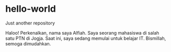 # hello-world
Just another repository

Haloo!
Perkenalkan, nama saya Alfiah.
Saya seorang mahasiswa di salah satu PTN di Jogja.
Saat ini, saya sedang memulai untuk belajar IT.
Bismillah, semoga dimudahkan.

